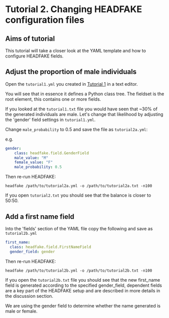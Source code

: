# Tutorial 2. Changing HEADFAKE configuration files

## Aims of tutorial
This tutorial will take a closer look at the YAML template and how to configure HEADFAKE fields.

## Adjust the proportion of male individuals
Open the `tutorial1.yml` you created in [Tutorial 1](/tutorials/tutorial1.md) in a text editor.

You will see that in essence it defines a Python class tree. The fieldset is the root element, this contains one or more fields.

If you looked at the `tutorial1.txt` file you would have seen that ~30% of the generated individuals are male. Let's change that likelihood
by adjusting the 'gender' field settings in `tutorial1.yml`.

Change `male_probability` to 0.5 and save the file as `tutorial2a.yml`:

e.g.
```yaml
gender:
    class: headfake.field.GenderField
    male_value: "M"
    female_value: "F"
    male_probability: 0.5
```

Then re-run HEADFAKE:
```
headfake /path/to/tutorial2a.yml -o /path/to/tutorial2a.txt -n100
```

If you open `tutorial2.txt` you should see that the balance is closer to 50:50.

## Add a first name field

Into the 'fields' section of the YAML file copy the following and save as `tutorial2b.yml`

```yaml
first_name:
  class: headfake.field.FirstNameField
  gender_field: gender
```


Then re-run HEADFAKE:
```
headfake /path/to/tutorial2b.yml -o /path/to/tutorial2b.txt -n100
```

If you open the `tutorial2b.txt` file you should see that the new first_name field is generated according to the specified gender_field, dependent fields are a key part of the HEADFAKE setup and are described in more details in the discussion section.


We are using the gender field to determine whether the name generated is male or female.